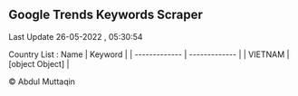

## Google Trends Keywords Scraper 
 
Last Update 26-05-2022 , 05:30:54

Country List :
 Name  | Keyword |
| ------------- | ------------- |
| VIETNAM | [object Object] |



© Abdul Muttaqin 
